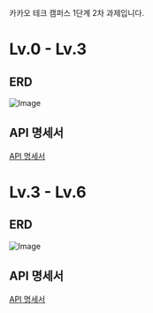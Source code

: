카카오 테크 캠퍼스 1단계 2차 과제입니다.

# Lv.0 - Lv.3

## ERD

![Image](https://github.com/user-attachments/assets/a5ab1d3a-0409-4fb9-9cea-92562d6e4b23)

## API 명세서

[API 명세서](https://documenter.getpostman.com/view/44789728/2sB2qcBLaH)


# Lv.3 - Lv.6 

## ERD

![Image](https://github.com/user-attachments/assets/c6e1c357-af7e-4f44-bcc2-6e27a52b2d61)

## API 명세서

[API 명세서](https://documenter.getpostman.com/view/44789728/2sB2qcBLVr)

